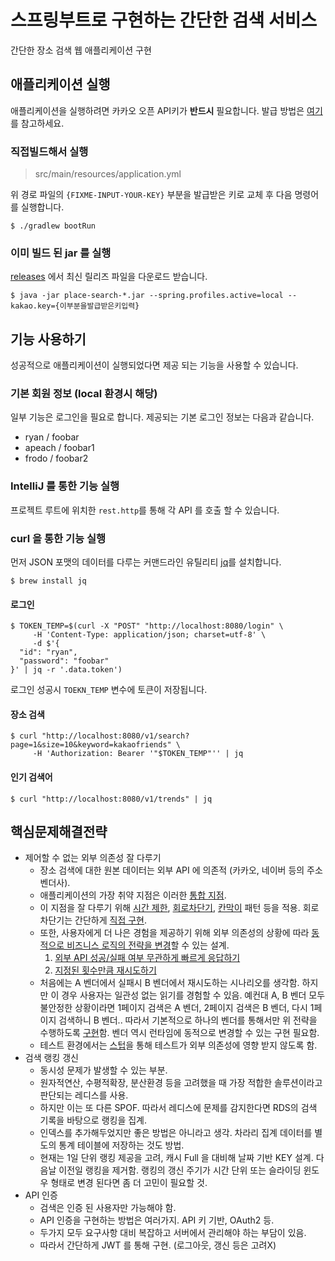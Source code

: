 # 스프링부트로 구현하는 간단한 검색 서비스

간단한 장소 검색 웹 애플리케이션 구현

## 애플리케이션 실행

애플리케이션을 실행하려면 카카오 오픈 API키가 **반드시** 필요합니다. 발급 방법은 [여기](https://developers.kakao.com/docs/latest/ko/getting-started/app)를 참고하세요.



### 직접빌드해서 실행

> src/main/resources/application.yml

위 경로 파일의 `{FIXME-INPUT-YOUR-KEY}` 부분을 발급받은 키로 교체 후 다음 명령어를 실행합니다.

```shell
$ ./gradlew bootRun
```



### 이미 빌드 된 jar 를 실행

[releases](https://github.com/iamkyu/place-search/releases) 에서 최신 릴리즈 파일을 다운로드 받습니다.

```shell
$ java -jar place-search-*.jar --spring.profiles.active=local --kakao.key={이부분을발급받은키입력}
```






## 기능 사용하기

성공적으로 애플리케이션이 실행되었다면 제공 되는 기능을 사용할 수 있습니다.



### 기본 회원 정보 (local 환경시 해당)

일부 기능은 로그인을 필요로 합니다. 제공되는 기본 로그인 정보는 다음과 같습니다. 

- ryan / foobar
- apeach / foobar1
- frodo / foobar2



### IntelliJ 를 통한 기능 실행

프로젝트 루트에 위치한 `rest.http`를 통해 각 API 를 호출 할 수 있습니다.



### curl 을 통한 기능 실행

먼저 JSON 포맷의 데이터를 다루는 커맨드라인 유틸리티 [jq](https://www.44bits.io/ko/post/cli_json_processor_jq_basic_syntax#%EB%93%A4%EC%96%B4%EA%B0%80%EB%A9%B0-%EC%BB%A4%EB%A7%A8%EB%93%9C%EB%9D%BC%EC%9D%B8-json-%ED%94%84%EB%A1%9C%EC%84%B8%EC%84%9C-jq)를 설치합니다.

```shell
$ brew install jq
```



#### 로그인

```shell
$ TOKEN_TEMP=$(curl -X "POST" "http://localhost:8080/login" \
     -H 'Content-Type: application/json; charset=utf-8' \
     -d $'{
  "id": "ryan",
  "password": "foobar"
}' | jq -r '.data.token')
```

로그인 성공시 `TOEKN_TEMP` 변수에 토큰이 저장됩니다.



#### 장소 검색

```shell
$ curl "http://localhost:8080/v1/search?page=1&size=10&keyword=kakaofriends" \
     -H 'Authorization: Bearer '"$TOKEN_TEMP"'' | jq
```



#### 인기 검색어

```shell
$ curl "http://localhost:8080/v1/trends" | jq
```





## 핵심문제해결전략
- 제어할 수 없는 외부 의존성 잘 다루기
  - 장소 검색에 대한 원본 데이터는 외부 API 에 의존적 (카카오, 네이버 등의 주소 벤더사).
  - 애플리케이션의 가장 취약 지점은 이러한 [통합 지점](https://github.com/iamkyu/TIL/blob/master/books/summary/release-it.md#%ED%86%B5%ED%95%A9%EC%A7%80%EC%A0%90).
  - 이 지점을 잘 다루기 위해 [시간 제한](https://github.com/iamkyu/TIL/blob/master/books/summary/release-it.md#%EC%A0%9C%ED%95%9C%EC%8B%9C%EA%B0%84), [회로차단기](https://github.com/iamkyu/TIL/blob/master/books/summary/release-it.md#%EC%B0%A8%EB%8B%A8%EA%B8%B0), [칸막이](https://github.com/iamkyu/TIL/blob/master/books/summary/release-it.md#%EC%B9%B8%EB%A7%89%EC%9D%B4) 패턴 등을 적용. 회로차단기는 간단하게 [직접 구현](https://github.com/iamkyu/place-search/blob/master/src/main/java/com/namkyujin/search/infrastructure/circuit/CircuitBreaker.java).
  - 또한, 사용자에게 더 나은 경험을 제공하기 위해 외부 의존성의 상황에 따라 [동적으로 비즈니스 로직의 전략을 변경](https://github.com/iamkyu/place-search/blob/master/src/main/java/com/namkyujin/search/search/application/DynamicSearchStrategyResolver.java)할 수 있는 설계.
    1. [외부 API 성공/실패 여부 무관하게 빠르게 응답하기](https://github.com/iamkyu/place-search/blob/master/src/test/java/com/namkyujin/search/search/application/strategy/FastFailSearchStrategyTest.java) 
    2. [지정된 횟수만큼 재시도하기](https://github.com/iamkyu/place-search/blob/master/src/test/java/com/namkyujin/search/search/application/strategy/RetrySearchStrategyTest.java)
  - 처음에는 A 벤더에서 실패시 B 벤더에서 재시도하는 시나리오를 생각함. 하지만 이 경우 사용자는 일관성 없는 읽기를 경험할 수 있음. 예컨대 A, B 벤더 모두 불안정한 상황이라면 1페이지 검색은 A 벤더, 2페이지 검색은 B 벤더, 다시 1페이지 검색하니 B 벤더.. 따라서 기본적으로 하나의 벤더를 통해서만 위 전략을 수행하도록 [구현](https://github.com/iamkyu/place-search/commit/76b127a0af624ac3c8f2462f27cdf6ba544f1745)함. 벤더 역시 런타임에 동적으로 변경할 수 있는 구현 필요함.
  - 테스트 환경에서는 [스텁](https://github.com/iamkyu/place-search/blob/master/src/test/java/com/namkyujin/search/search/api/SearchControllerIntegrationTest.java#L38)을 통해 테스트가 외부 의존성에 영향 받지 않도록 함. 
- 검색 랭킹 갱신
  - 동시성 문제가 발생할 수 있는 부분.
  - 원자적연산, 수평적확장, 분산환경 등을 고려했을 때 가장 적합한 솔루션이라고 판단되는 레디스를 사용.
  - 하지만 이는 또 다른 SPOF. 따라서 레디스에 문제를 감지한다면 RDS의 검색 기록을 바탕으로 랭킹을 집계.
  - 인덱스를 추가해두었지만 좋은 방법은 아니라고 생각. 차라리 집계 데이터를 별도의 통계 테이블에 저장하는 것도 방법.
  - 현재는 1일 단위 랭킹 제공을 고려, 캐시 Full 을 대비해 날짜 기반 KEY 설계. 다음날 이전일 랭킹을 제거함. 랭킹의 갱신 주기가 시간 단위 또는 슬라이딩 윈도우 형태로 변경 된다면 좀 더 고민이 필요할 것.
- API 인증
  - 검색은 인증 된 사용자만 가능해야 함.
  - API 인증을 구현하는 방법은 여러가지. API 키 기반, OAuth2 등.
  - 두가지 모두 요구사항 대비 복잡하고 서버에서 관리해야 하는 부담이 있음.
  - 따라서 간단하게 JWT 를 통해 구현. (로그아웃, 갱신 등은 고려X)